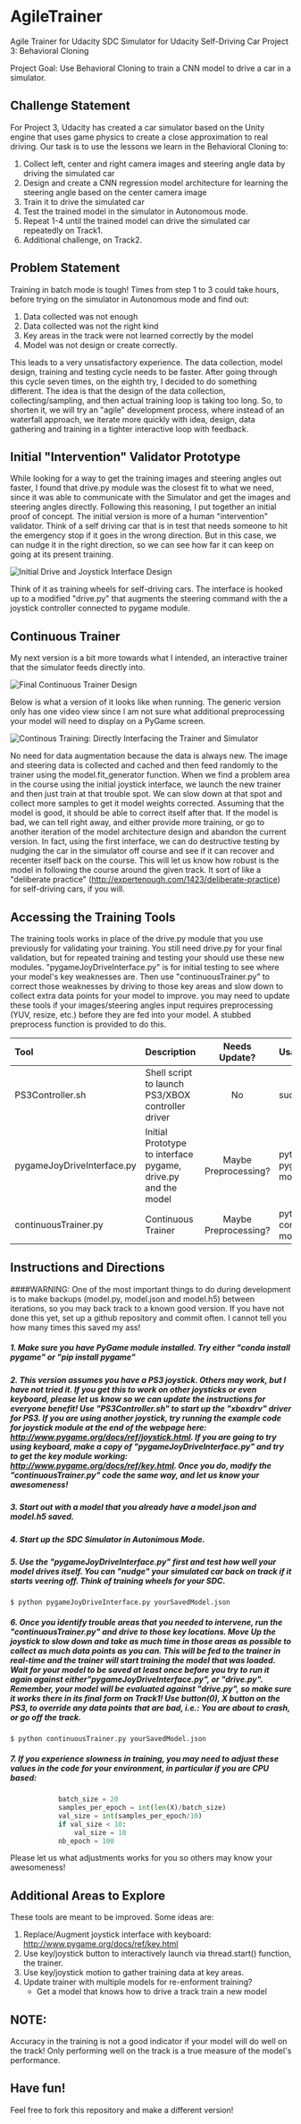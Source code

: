 # AgileTrainer
Agile Trainer for Udacity SDC Simulator for Udacity Self-Driving Car Project 3: Behavioral Cloning

Project Goal: Use Behavioral Cloning to train a CNN model to drive a car in a simulator.

## Challenge Statement

For Project 3, Udacity has created a car simulator based on the Unity engine that uses game physics to create a close approximation to real driving.  Our task is to use the lessons we learn in the Behavioral Cloning to:

1. Collect left, center and right camera images and steering angle data by driving the simulated car
2. Design and create a CNN regression model architecture for learning the steering angle based on the center camera image
3. Train it to drive the simulated car
4. Test the trained model in the simulator in Autonomous mode.
5. Repeat 1-4 until the trained model can drive the simulated car repeatedly on Track1.
6. Additional challenge, on Track2.

## Problem Statement

Training in batch mode is tough!  Times from step 1 to 3 could take hours, before trying on the simulator in Autonomous mode and find out:

1. Data collected was not enough
2. Data collected was not the right kind
3. Key areas in the track were not learned correctly by the model
4. Model was not design or create correctly.

This leads to a very unsatisfactory experience.  The data collection, model design, training and testing cycle needs to be faster.  After going through this cycle seven times, on the eighth try, I decided to do something different.  The idea is that the design of the data collection, collecting/sampling, and then actual training loop is taking too long.  So, to shorten it, we will try an "agile" development process, where instead of an waterfall approach, we iterate more quickly with idea, design, data gathering and training in a tighter interactive loop with feedback.  

## Initial "Intervention" Validator Prototype

While looking for a way to get the training images and steering angles out faster, I found that drive.py module was the closest fit to what we need, since it was able to communicate with the Simulator and get the images and steering angles directly.  Following this reasoning, I put together an initial proof of concept.  The initial version is more of a human "intervention" validator.  Think of a self driving car that is in test that needs someone to hit the emergency stop if it goes in the wrong direction.  But in this case, we can nudge it in the right direction, so we can see how far it can keep on going at its present training. 

![Initial Drive and Joystick Interface Design ](./InitialDriveJoystickInterfaceDesign.jpg)

Think of it as training wheels for self-driving cars.  The interface is hooked up to a modified "drive.py" that augments the steering command with the a joystick controller connected to pygame module.

## Continuous Trainer

My next version is a bit more towards what I intended, an interactive trainer that the simulator feeds directly into.

![Final Continuous Trainer Design ](./FinalContinuousTrainerDesign.jpg)

Below is what a version of it looks like when running.  The generic version only has one video view since I am not sure what additional preprocessing your model will need to display on a PyGame screen.

![Continous Training: Directly Interfacing the Trainer and Simulator ](./continuous_training_on_track1.png)

No need for data augmentation because the data is always new.  The image and steering data is collected and cached and then feed randomly to the trainer using the model.fit_generator function.  When we find a problem area in the course using the initial joystick interface, we launch the new trainer and then just train at that trouble spot.  We can slow down at that spot and collect more samples to get it model weights corrected.  Assuming that the model is good, it should be able to correct itself after that.  If the model is bad, we can tell right away, and either provide more training, or go to another iteration of the model architecture design and abandon the current version.  In fact, using the first interface, we can do destructive testing by nudging the car in the simulator off course and see if it can recover and recenter itself back on the course.  This will let us know how robust is the model in following the course around the given track.  It sort of like a "deliberate practice" (http://expertenough.com/1423/deliberate-practice) for self-driving cars, if you will.

## Accessing the Training Tools

The training tools works in place of the drive.py module that you use previously for validating your training.  You still need drive.py for your final validation, but for repeated training and testing your should use these new modules.  "pygameJoyDriveInterface.py" is for initial testing to see where your model's key weaknesses are.  Then use "continuousTrainer.py" to correct those weaknesses by driving to those key areas and slow down to collect extra data points for your model to improve.  you may need to update these tools if your images/steering angles input requires preprocessing (YUV, resize, etc.) before they are fed into your model.  A stubbed preprocess function is provided to do this.

| Tool | Description | Needs Update? | Usage |
| :--- | :--- | :---: |  :--- |
| PS3Controller.sh | Shell script to launch PS3/XBOX controller driver | No | sudo ./PS3Controller.sh |
| pygameJoyDriveInterface.py | Initial Prototype to interface pygame, drive.py and the model | Maybe Preprocessing? | python pygameJoyDriveInterface model.json |
| continuousTrainer.py | Continuous Trainer | Maybe Preprocessing? | python continuousTrainer.py model.json |

## Instructions and Directions
####WARNING: One of the most important things to do during development is to make backups (model.py, model.json and model.h5) between iterations, so you may back track to a known good version.  If you have not done this yet, set up a github repository and commit often.  I cannot tell you how many times this saved my ass!

#####  1. Make sure you have PyGame module installed.  Try either "conda install pygame" or "pip install pygame"

#####  2.  This version assumes you have a PS3 joystick.  Others may work, but I have not tried it.  If you get this to work on other joysticks or even keyboard, please let us know so we can update the instructions for everyone benefit!  Use "PS3Controller.sh" to start up the "xboxdrv" driver for PS3.  If you are using another joystick, try running the example code for joystick module at the end of the webpage here: http://www.pygame.org/docs/ref/joystick.html.  If you are going to try using keyboard, make a copy of "pygameJoyDriveInterface.py" and try to get the key module working: http://www.pygame.org/docs/ref/key.html.  Once you do, modify the "continuousTrainer.py" code the same way, and let us know your awesomeness!

#####  3.  Start out with a model that you already have a model.json and model.h5 saved.

#####  4.  Start up the SDC Simulator in Autonimous Mode.

#####  5.  Use the "pygameJoyDriveInterface.py" first and test how well your model drives itself.  You can "nudge" your simulated car back on track if it starts veering off.  Think of training wheels for your SDC.

```
$ python pygameJoyDriveInterface.py yourSavedModel.json
```
#####  6.  Once you identify trouble areas that you needed to intervene, run the "continuousTrainer.py" and drive to those key locations.  Move Up the joystick to slow down and take as much time in those areas as possible to collect as much data points as you can.  This will be fed to the trainer in real-time and the trainer will start training the model that was loaded.  Wait for your model to be saved at least once before you try to run it again against either"pygameJoyDriveInterface.py", or "drive.py".  Remember, your model will be evaluated against "drive.py", so make sure it works there in its final form on Track1!  Use button(0), X button on the PS3, to override any data points that are bad, i.e.: You are about to crash, or go off the track.
```
$ python continuousTrainer.py yourSavedModel.json
```
#####  7.  If you experience slowness in training, you may need to adjust these values in the code for your environment, in particular if you are CPU based:
```python
            batch_size = 20
            samples_per_epoch = int(len(X)/batch_size)
            val_size = int(samples_per_epoch/10)
            if val_size < 10:
                val_size = 10
            nb_epoch = 100
```
Please let us what adjustments works for you so others may know your awesomeness!

## Additional Areas to Explore

These tools are meant to be improved.  Some ideas are:

1. Replace/Augment joystick interface with keyboard:  http://www.pygame.org/docs/ref/key.html
2. Use key/joystick button to interactively launch via thread.start() function, the trainer.
3. Use key/joystick motion to gather training data at key areas.
4. Update trainer with multiple models for re-enforment training?
   - Get a model that knows how to drive a track train a new model

## NOTE:

Accuracy in the training is not a good indicator if your model will do well on the track!  Only performing well on the track is a true measure of the model's performance.

## Have fun!

Feel free to fork this repository and make a different version!


